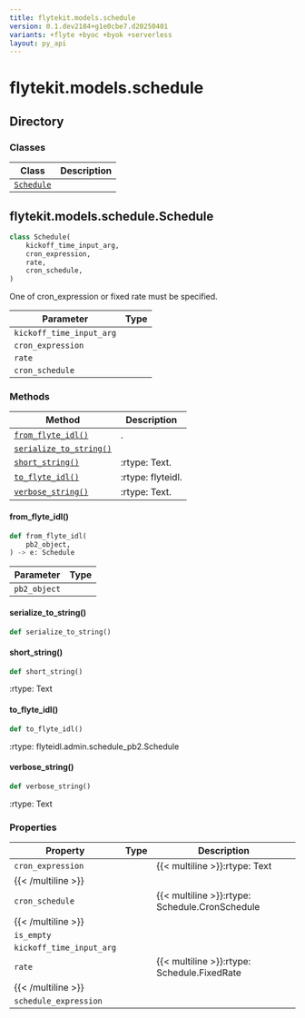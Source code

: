 ```yaml
---
title: flytekit.models.schedule
version: 0.1.dev2184+g1e0cbe7.d20250401
variants: +flyte +byoc +byok +serverless
layout: py_api
---
```


# flytekit.models.schedule

## Directory

### Classes

| Class | Description |
|-|-|
| [`Schedule`](.././flytekit.models.schedule#flytekitmodelsscheduleschedule) |  |

## flytekit.models.schedule.Schedule

```python
class Schedule(
    kickoff_time_input_arg,
    cron_expression,
    rate,
    cron_schedule,
)
```
One of cron_expression or fixed rate must be specified.



| Parameter | Type |
|-|-|
| `kickoff_time_input_arg` |  |
| `cron_expression` |  |
| `rate` |  |
| `cron_schedule` |  |

### Methods

| Method | Description |
|-|-|
| [`from_flyte_idl()`](#from_flyte_idl) | . |
| [`serialize_to_string()`](#serialize_to_string) |  |
| [`short_string()`](#short_string) | :rtype: Text. |
| [`to_flyte_idl()`](#to_flyte_idl) | :rtype: flyteidl. |
| [`verbose_string()`](#verbose_string) | :rtype: Text. |


#### from_flyte_idl()

```python
def from_flyte_idl(
    pb2_object,
) -> e: Schedule
```
| Parameter | Type |
|-|-|
| `pb2_object` |  |

#### serialize_to_string()

```python
def serialize_to_string()
```
#### short_string()

```python
def short_string()
```
:rtype: Text


#### to_flyte_idl()

```python
def to_flyte_idl()
```
:rtype: flyteidl.admin.schedule_pb2.Schedule


#### verbose_string()

```python
def verbose_string()
```
:rtype: Text


### Properties

| Property | Type | Description |
|-|-|-|
| `cron_expression` |  | {{< multiline >}}:rtype: Text
{{< /multiline >}} |
| `cron_schedule` |  | {{< multiline >}}:rtype: Schedule.CronSchedule
{{< /multiline >}} |
| `is_empty` |  |  |
| `kickoff_time_input_arg` |  |  |
| `rate` |  | {{< multiline >}}:rtype: Schedule.FixedRate
{{< /multiline >}} |
| `schedule_expression` |  |  |

